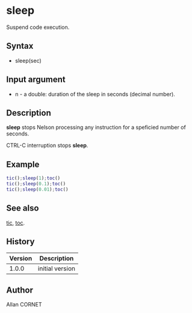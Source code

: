 

# sleep

Suspend code execution.

## Syntax

- sleep(sec)

## Input argument

 - n - a double: duration of the sleep in seconds (decimal number).

## Description


  <p><b>sleep</b> stops Nelson processing any instruction for a speficied number of seconds.</p>
  <p> CTRL-C interruption stops <b>sleep</b>.</p>


## Example

```matlab
tic();sleep(1);toc()
tic();sleep(0.1);toc()
tic();sleep(0.01);toc()
```

## See also

[tic](tic.md), [toc](toc.md).
## History

|Version|Description|
|------|------|
|1.0.0|initial version|


## Author

Allan CORNET



